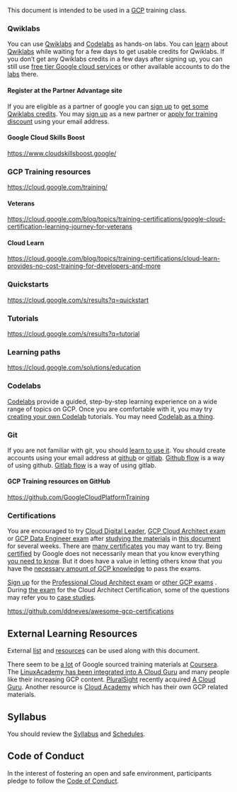 
This document is intended to be used in a [GCP](GCP-Learning) training class.




### Qwiklabs

You can use [Qwiklabs](https://www.qwiklabs.com/) and [Codelabs](https://codelabs.developers.google.com/) as hands-on labs.   You can [learn]( https://www.youtube.com/watch?v=ew-r46FmzSM&list=PLIivdWyY5sqKOsBSMDTF0M76nXeChgh5D  ) about [Qwiklabs](https://googlecourses.qwiklabs.com/) while waiting for a few days to get usable credits for Qwiklabs. If you don’t get any Qwiklabs credits in a few days after signing up, you can still use [free tier Google cloud services](https://cloud.google.com/free) or other available accounts to do the [labs]( https://www.youtube.com/user/yogaarsa/playlists  ) there.


#### Register at the Partner Advantage site

If you are eligible as a partner of google you can [sign up](https://www.partneradvantage.goog/GCPPRM/s/partneradvantageportallogin) to [get some Qwiklabs credits](https://edu.google.com/programs/credits/training). You may [sign up](https://inthecloud.withgoogle.com/partner-training/request-training-resources.html) as a new partner or [apply for training discount](https://inthecloud.withgoogle.com/training-discount/register.html) using your email address. 

#### Google Cloud Skills Boost



https://www.cloudskillsboost.google/

### GCP Training resources

https://cloud.google.com/training/

#### Veterans

https://cloud.google.com/blog/topics/training-certifications/google-cloud-certification-learning-journey-for-veterans

#### Cloud Learn

https://cloud.google.com/blog/topics/training-certifications/cloud-learn-provides-no-cost-training-for-developers-and-more

### Quickstarts

https://cloud.google.com/s/results?q=quickstart

### Tutorials

https://cloud.google.com/s/results?q=tutorial

### Learning paths

https://cloud.google.com/solutions/education

### Codelabs

[Codelabs](https://codelabs.developers.google.com/) provide a guided, step-by-step learning experience on a wide range of topics on GCP.
Once you are comfortable with it, you may try [creating your own Codelab](https://medium.com/@zarinlo/publish-technical-tutorials-in-google-codelab-format-b07ef76972cd) tutorials. You may need [Codelab as a thing](https://github.com/zarinlo/tools).

### Git

If you are not familiar with git, you should [learn to use it]((https://www.youtube.com/watch?v=HVsySz-h9r4)). You should create accounts using your  email address at [github](https://www.youtube.com/watch?reload=9&v=w3jLJU7DT5E) or [gitlab](https://www.youtube.com/watch?v=7q9Y1Cv-ib0).
[Github flow](https://guides.github.com/introduction/flow/) is a way of using github.
[Gitlab flow](https://about.gitlab.com/blog/2014/09/29/gitlab-flow/) is a way of using gitlab.


#### GCP Training resources on GitHub

https://github.com/GoogleCloudPlatformTraining

### Certifications

You are encouraged to try [Cloud Digital Leader](  https://cloud.google.com/certification/cloud-digital-leader), [GCP Cloud Architect exam](https://cloud.google.com/certification/guides/professional-cloud-architect) or [GCP Data Engineer exam](https://medium.com/@Fattie21/passing-the-google-data-engineer-professional-exam-in-4-days-76742fe11e52) after [studying the 
materials](https://cloud.google.com/certification/sample-questions/cloud-architect) in [this document](https://www.gcp-examquestions.com/category/gcp-practice-questions/) for several weeks.  There are [many certificates](https://cloud.google.com/certification) you may want to try.
Being [certified](https://cloud.google.com/blog/topics/training-certifications/learn-more-about-cloud-career-jump-start) by Google does not necessarily mean that you know everything [you need to know](https://github.com/ddneves/awesome-gcp-certifications). But it does have a value in letting others
know that you have the [necessary amount of GCP knowledge](https://www.examtopics.com/exams/google/) to pass the exams.



[Sign up]( https://cloud.google.com/certification/register  ) for the [Professional Cloud Architect exam](https://cloud.google.com/certification/guides/professional-cloud-architect) or [other GCP exams](https://www.youtube.com/watch?v=Kub0oH6TFKw) . During [the exam](https://www.youtube.com/watch?v=2Djgv5YTj1s) for the Cloud Architect Certification, some of the questions may refer you to [case studies](https://cloud.google.com/certification/guides/professional-cloud-architect/).  

https://github.com/ddneves/awesome-gcp-certifications

## External Learning Resources

External [list](https://www.guru99.com/best-google-course.html) and [resources](https://medium.com/javarevisited/my-favorite-free-google-cloud-platform-gcp-professional-cloud-developer-certification-courses-856ef69a56bb) can be used along with this document. 

There seem to be [a lot](https://github.com/GoogleCloudPlatform/awesome-google-cloud) of Google sourced training materials at [Coursera](https://www.coursera.org/).
The [LinuxAcademy has been integrated into A Cloud Guru](https://acloudguru.com/) and many people like their increasing GCP content. [PluralSight](https://www.pluralsight.com/search?q=Gcp) recently acquired [A Cloud Guru](https://acloudguru.com/).
Another resource is [Cloud Academy](https://cloudacademy.com/) which has their own GCP related materials.

## Syllabus

You should review the [Syllabus](Syllabus) and [Schedules](Schedules).

## Code of Conduct

In the interest of fostering an open and safe environment, participants pledge to follow the [Code of Conduct](Code-of-Conduct).

<!--- https://www.gratisexam.com/google-certification/ -->
